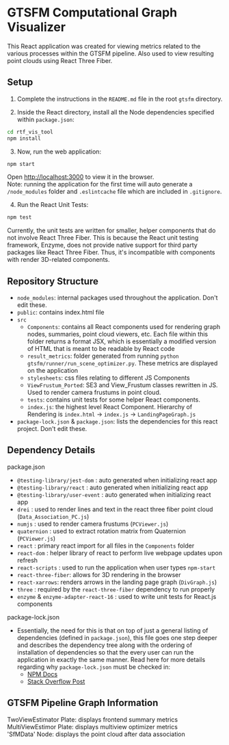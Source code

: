 # GTSFM Computational Graph Visualizer

This React application was created for viewing metrics related to the various processes within the GTSFM pipeline. Also used to view resulting point clouds using React Three Fiber.

## Setup
1. Complete the instructions in the `README.md` file in the root `gtsfm` directory.

2. Inside the React directory, install all the Node dependencies specified within `package.json`:
```bash
cd rtf_vis_tool
npm install
```
3. Now, run the web application:
```bash
npm start
```
Open [http://localhost:3000](http://localhost:3000) to view it in the browser.  
Note: running the application for the first time will auto generate a `/node_modules` folder and `.eslintcache` file which are included in `.gitignore`.


4. Run the React Unit Tests:
```bash
npm test
```
Currently, the unit tests are written for smaller, helper components that do not involve React Three Fiber. This is because the React unit testing framework, Enzyme, does not provide native support for third party packages like React Three Fiber. Thus, it's incompatible with components with render 3D-related components.

## Repository Structure
- `node_modules`: internal packages used throughout the application. Don't edit these.
- `public`: contains index.html file 
- `src`
    - `Components`: contains all React components used for rendering graph nodes, summaries, point cloud viewers, etc. Each file within this folder returns a format JSX, which is essentially a modified version of HTML that is meant to be readable by React code
    - `result_metrics`: folder generated from running `python gtsfm/runner/run_scene_optimizer.py`. These metrics are displayed on the application
    - `stylesheets`: css files relating to different JS Components
    - `ViewFrustum_Ported`: SE3 and View_Frustum classes rewritten in JS. Used to render camera frustums in point cloud.
    - `tests`: contains unit tests for some helper React components.
    - `index.js`: the highest level React Component. Hierarchy of Rendering is `index.html` -> `index.js` -> `LandingPageGraph.js`
- `package-lock.json` & `package.json`: lists the dependencies for this react project. Don't edit these.

## Dependency Details  

package.json
- `@testing-library/jest-dom` : auto generated when initializing react app
- `@testing-library/react` : auto generated when initializing react app
- `@testing-library/user-event` : auto generated when initializing react app
- `drei` : used to render lines and text in the react three fiber point cloud (`Data_Association_PC.js`)
- `numjs` : used to render camera frustums (`PCViewer.js`)
- `quaternion` : used to extract rotation matrix from Quaternion (`PCViewer.js`)
- `react` : primary react import for all files in the `Components` folder
- `react-dom` : helper library of react to perform live webpage updates upon refresh
- `react-scripts` : used to run the application when user types `npm-start`
- `react-three-fiber`: allows for 3D rendering in the browser
- `react-xarrows`: renders arrows in the landing page graph (`DivGraph.js`)
- `three` : required by the `react-three-fiber` dependency to run properly 
- `enzyme` & `enzyme-adapter-react-16` : used to write unit tests for React.js components 

package-lock.json
- Essentially, the need for this is that on top of just a general listing of dependencies (defined in `package.json`), this file goes one step deeper and describes the dependency tree along with the ordering of installation of dependencies so that the every user can run the application in exactly the same manner. Read here for more details regarding why `package-lock.json` must be checked in:
    - [NPM Docs](https://docs.npmjs.com/cli/v7/configuring-npm/package-lock-json)
    - [Stack Overflow Post](https://stackoverflow.com/questions/44552348/should-i-commit-yarn-lock-and-package-lock-json-files)

## GTSFM Pipeline Graph Information

TwoViewEstimator Plate: displays frontend summary metrics  
MultiViewEstimor Plate: displays multiview optimizer metrics  
'SfMData' Node: displays the point cloud after data association